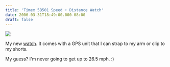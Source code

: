 ```yaml
---
title: 'Timex 5B501 Speed + Distance Watch'
date: 2006-03-31T18:49:00.000-08:00
draft: false
---
```


[![](http://photos1.blogger.com/blogger/7849/1444/200/timex_5B501.jpg)](http://photos1.blogger.com/blogger/7849/1444/1600/timex_5B501.jpg)  

My new [watch](http://www.timex.com/bin/detail.tmx?item=753048082223). It comes with a GPS unit that I can strap to my arm or clip to my shorts.  
  
My guess? I'm never going to get up to 26.5 mph. :)